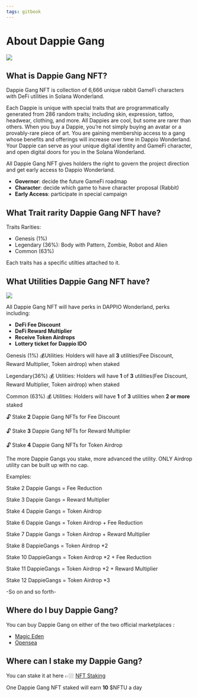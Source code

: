 ```yaml
---
tags: gitbook
---
```


# About Dappie Gang

![](https://hackmd.io/_uploads/rk2PzUQw9.png)

## What is Dappie Gang NFT?

Dappie Gang NFT is collection of 6,666 unique rabbit GameFi characters with DeFi utilities in Solana Wonderland.

Each Dappie is unique with special traits that are programmatically generated from 286 random traits; including skin, expression, tattoo, headwear, clothing, and more. All Dappies are cool, but some are rarer than others.
When you buy a Dappie, you’re not simply buying an avatar or a provably-rare piece of art. You are gaining membership access to a gang whose benefits and offerings will increase over time in Dappio Wonderland. Your Dappie can serve as your unique digital identity and GameFi character, and open digital doors for you in the Solana Wonderland.

All Dappie Gang NFT gives holders the right to govern the project direction and get early access to Dappio Wonderland.
- **Governor**: decide the future GameFi roadmap
- **Character**: decide which game to have character proposal (Rabbit)
- **Early Access**: participate in special campaign

## What Trait rarity Dappie Gang NFT have?

Traits Rarities:

- Genesis (1%)
- Legendary (36%): Body with Pattern, Zombie, Robot and Alien
- Common (63%)

Each traits has a specific utilties attached to it.

## What Utilities Dappie Gang NFT have?
![](https://hackmd.io/_uploads/H10Waxou9.png)


All Dappie Gang NFT will have perks in DAPPIO Wonderland, perks including:
- **DeFi Fee Discount** 
- **DeFi Reward Multiplier**
- **Receive Token Airdrops**
- **Lottery ticket for Dappio IDO**

Genesis (1%)
💰Utilities: Holders will have all **3** utilities(Fee Discount, Reward Multiplier, Token airdrop) when staked

Legendary(36%)
💰 Utilities: Holders will have **1** of **3** utilities(Fee Discount, Reward Multiplier, Token airdrop) when staked

Common (63%)
💰 Utilities: Holders will have **1** of **3** utilities when **2 or more** staked

🔓 Stake **2** Dappie Gang NFTs for Fee Discount

🔓 Stake **3** Dappie Gang NFTs for Reward Multiplier

🔓 Stake **4** Dappie Gang NFTs for Token Airdrop

The more Dappie Gangs you stake, more advanced the utility. ONLY Airdrop utility can be built up with no cap.

Examples:

Stake 2 Dappie Gangs = Fee Reduction

Stake 3 Dappie Gangs = Reward Multiplier

Stake 4 Dappie Gangs = Token Airdrop

Stake 6 Dappie Gangs = Token Airdrop + Fee Reduction

Stake 7 Dappie Gangs = Token Airdrop + Reward Multiplier

Stake 8 DappieGangs = Token Airdrop *2

Stake 10 DappieGangs = Token Airdrop *2 + Fee Reduction

Stake 11 DappieGangs = Token Airdrop *2 + Reward Multiplier

Stake 12 DappieGangs = Token Airdrop *3

-So on and so forth-


## Where do I buy Dappie Gang?

You can buy Dappie Gang on either of the two official marketplaces : 

- [Magic Eden](https://magiceden.io/marketplace/dappie_gang) 
- [Opensea](https://opensea.io/collection/dappie-gang )

## Where can I stake my Dappie Gang?

You can stake it at here 👉🏼 [NFT Staking](https://app.dappio.xyz/nft-staking)

One Dappie Gang NFT staked will earn **10** $NFTU a day
